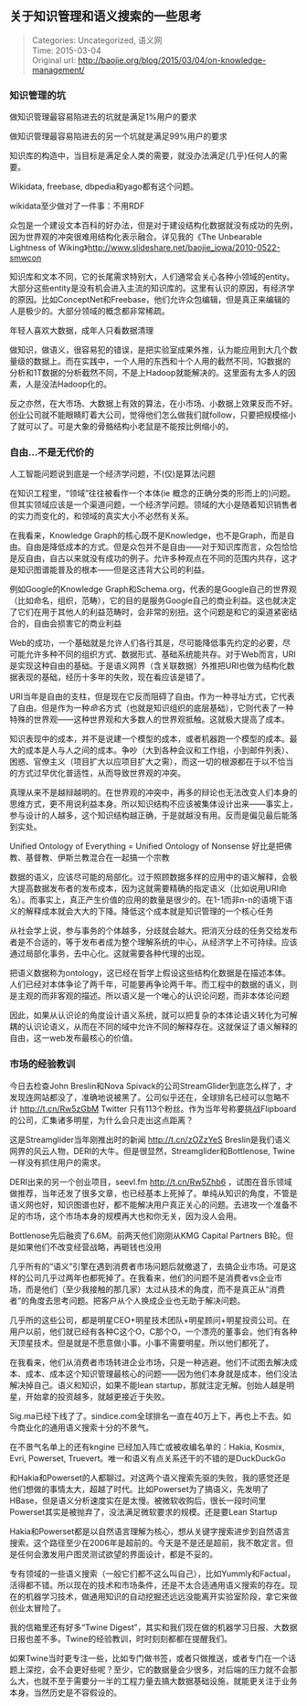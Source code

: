 关于知识管理和语义搜索的一些思考
---
    
> Categories: Uncategorized, 语义网  
> Time: 2015-03-04  
> Original url: <http://baojie.org/blog/2015/03/04/on-knowledge-management/>
    
### 知识管理的坑

做知识管理最容易陷进去的坑就是满足1%用户的要求

做知识管理最容易陷进去的另一个坑就是满足99%用户的要求

知识库的构造中，当目标是满足全人类的需要，就没办法满足(几乎)任何人的需要。

Wikidata, freebase, dbpedia和yago都有这个问题。

wikidata至少做对了一件事：不用RDF

众包是一个建设文本百科的好办法，但是对于建设结构化数据就没有成功的先例，因为世界观的冲突很难用结构化表示融合。详见我的《The Unbearable Lightness of Wiking》<http://www.slideshare.net/baojie_iowa/2010-0522-smwcon>

知识库和文本不同，它的长尾需求特别大，人们通常会关心各种小领域的entity。大部分这些entity是没有机会进入主流的知识库的。这里有认识的原因，有经济学的原因。比如ConceptNet和Freebase，他们允许众包编辑，但是真正来编辑的人是极少的。大部分领域的概念都非常稀疏。

年轻人喜欢大数据，成年人只看数据清理

做知识，做语义，很容易犯的错误，是把实验室成果外推，认为能应用到大几个数量级的数据上。而在实践中，一个人用的东西和十个人用的截然不同，1G数据的分析和1T数据的分析截然不同，不是上Hadoop就能解决的。这里面有太多人的因素，人是没法Hadoop化的。

反之亦然，在大市场、大数据上有效的算法，在小市场、小数据上效果反而不好。创业公司就不能眼睛盯着大公司，觉得他们怎么做我们就follow，只要把规模缩小了就可以了。可是大象的骨骼结构小老鼠是不能按比例缩小的。 

### 自由…不是无代价的

人工智能问题说到底是一个经济学问题，不(仅)是算法问题

在知识工程里，“领域”往往被看作一个本体(ie 概念的正确分类的形而上的)问题。但其实领域应该是一个渠道问题，一个经济学问题。领域的大小是随着知识销售者的实力而变化的，和领域的真实大小不必然有关系。

在我看来，Knowledge Graph的核心既不是Knowledge，也不是Graph，而是自由。自由是降低成本的方式。但是众包并不是自由——对于知识库而言，众包恰恰是反自由，自古以来就没有成功的例子。允许多种观点在不同的范围内共存，这才是知识图谱能普及的根本——但是这违背大公司的利益。

例如Google的Knowledge Graph和Schema.org，代表的是Google自己的世界观（比如命名，组织，范畴），它的目的是服务Google自己的商业利益。这也就决定了它们在用于其他人的利益范畴时，会非常的别扭。这个问题是和它的渠道紧密结合的，自由会损害它的商业利益

Web的成功，一个基础就是允许人们各行其是，尽可能降低事先约定的必要，尽可能允许多种不同的组织方式、数据形式、基础系统能共存。对于Web而言，URI是实现这种自由的基础。于是语义网界（含关联数据）外推把URI也做为结构化数据表现的基础，经历十多年的失败，现在看应该是错了。

URI当年是自由的支柱，但是现在它反而阻碍了自由。作为一种寻址方式，它代表了自由。但是作为一种*命名*方式（也就是知识组织的底层基础），它则代表了一种特殊的世界观——这种世界观和大多数人的世界观抵触。这就极大提高了成本。

知识表现中的成本，并不是说建一个模型的成本，或者机器跑一个模型的成本。最大的成本是人与人之间的成本。争吵（大到各种会议和工作组，小到邮件列表）、困惑、官僚主义（项目扩大以应项目扩大之需），而这一切的根源都在于以不恰当的方式过早优化普适性，从而导致世界观的冲突。

真理从来不是越辩越明的。在世界观的冲突中，再多的辩论也无法改变人们本身的思维方式，更不用说利益本身。所以知识结构不应该被集体设计出来——事实上，参与设计的人越多，这个知识结构越正确，于是就越没有用。反而是偏见最后能落到实处。

Unified Ontology of Everything = Unified Ontology of Nonsense 好比是把佛教、基督教、伊斯兰教混合在一起搞一个宗教

数据的语义，应该尽可能的局部化。过于照顾数据多样的应用中的语义解释，会极大提高数据发布者的发布成本，因为这就需要精确的指定语义（比如说用URI命名）。而事实上，真正产生价值的应用的数量是很少的。在1-1而非n-n的语境下语义的解释成本就会大大的下降。降低这个成本就是知识管理的一个核心任务

从社会学上说，参与事务的个体越多，分歧就会越大。把消灭分歧的任务交给发布者是不合适的，等于发布者成为整个理解系统的中心，从经济学上不可持续。应该通过局部化事务，去中心化。这就需要各种代理的出现。

把语义数据称为ontology，这已经在哲学上假设这些结构化数据是在描述本体。人们已经对本体争论了两千年，可能要再争论两千年。而工程中的数据的语义，则是主观的而非客观的描述。所以语义是一个唯心的认识论问题，而非本体论问题

因此，如果从认识论的角度设计语义系统，就可以把复杂的本体论语义转化为可解耦的认识论语义，从而在不同的域中允许不同的解释存在。这就保证了语义解释的自由，这一web发布最核心的价值。 

### 市场的经验教训

今日去检查John Breslin和Nova Spivack的公司StreamGlider到底怎么样了，才发现连网站都没了，准确地说被黑了。公司似乎还在，全球排名已经可以忽略不计 <http://t.cn/Rw5zGbM> Twitter 只有113个粉丝。作为当年号称要挑战Flipboard的公司，汇集诸多明星，为什么会只走出这点距离？

这是Streamglider当年刚推出时的新闻 <http://t.cn/zOZzYeS> Breslin是我们语义网界的风云人物，DERI的大牛。但是很显然，Streamglider和Bottlenose, Twine一样没有抓住用户的需求。

DERI出来的另一个创业项目，seevl.fm <http://t.cn/Rw5Zhb6> ，试图在音乐领域做推荐，当年还发了很多文章，也已经基本上死掉了。单纯从知识的角度，不管是语义网也好，知识图谱也好，都不能解决用户真正关心的问题。去进攻一个准备不足的市场，这个市场本身的规模再大也和你无关，因为没人会用。

Bottlenose先后融资了6.6M。前两天他们刚刚从KMG Capital Partners B轮。但是如果他们不改变经营战略，再砸钱也没用

几乎所有的“语义”引擎在遇到消费者市场问题后就撤退了，去搞企业市场。可是这样的公司几乎过两年也都死掉了。在我看来，他们的问题不是消费者vs企业市场，而是他们（至少我接触的那几家）太过从技术的角度，而不是真正从“消费者”的角度去思考问题。把客户从个人换成企业也无助于解决问题。

几乎所的这些公司，都是明星CEO+明星技术团队+明星顾问+明星投资公司。在用户以前，他们就已经有各种C这个O，C那个O，一个漂亮的董事会。他们有各种天顶星技术。但是就是不愿意做小事。小事不需要明星。所以他们都死了。

在我看来，他们从消费者市场转进企业市场，只是一种逃避。他们不试图去解决成本、成本、成本这个知识管理最核心的问题——因为他们本身就是成本，他们没法解决掉自己。语义和知识，如果不能lean startup，那就注定无解。创始人越是明星，开始拿的投资越多，就越更接近于失败。

Sig.ma已经下线了了。sindice.com全球排名一直在40万上下，再也上不去。如今商业化的通用语义搜索十分的不景气。

在不景气名单上的还有kngine 已经加入阵亡或被收编名单的：Hakia, Kosmix, Evri, Powerset, Truevert。唯一和语义有点关系还干的不错的是DuckDuckGo

和Hakia和Powerset的人都聊过。对这两个语义搜索先驱的失败，我的感觉还是他们想做的事情太大，超越了时代。比如Powerset为了搞语义，先发明了HBase，但是语义分析速度实在是太慢。被微软收购后，很长一段时间里Powerset其实是被抛弃了，没法满足微软要求的规模。还是要Lean Startup

Hakia和Powerset都是以自然语言理解为核心，想从关键字搜索进步到自然语言搜索。这个路径至少在2006年是超前的。今天是不是还是超前，我不敢定言。但是任何会激发用户图灵测试欲望的界面设计，都是不妥的。

专有领域的一些语义搜索（一般它们都不这么叫自己），比如Yummly和Factual，活得都不错。所以现在的技术和市场条件，还是不太合适通用语义搜索的存在。现在的机器学习技术，做通用知识的自动挖掘还远远没能离开实验室阶段，拿它来做创业太冒险了。

我的信箱里还有好多“Twine Digest”，其实和我们现在做的机器学习日报、大数据日报也差不多。Twine的经验教训，时时刻刻都都在提醒我们。

如果Twine当时更专注一些，比如专门做书签，或者只做推送，或者专门在一个话题上深挖，会不会更好些呢？至少，它的数据量会少很多，对后端的压力就不会那么大，也就不至于需要分一半的工程力量去搞大数据基础设施，就能更关注于业务本身。当然历史是不容假设的。     
    